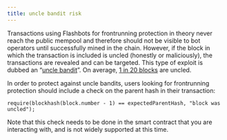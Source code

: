 ```yaml
---
title: uncle bandit risk
---
```


Transactions using Flashbots for frontrunning protection in theory never reach the public mempool and therefore should not be visible to bot operators until successfully mined in the chain. However, if the block in which the transaction is included is uncled (honestly or maliciously), the transactions are revealed and can be targeted. This type of exploit is dubbed an “[uncle bandit](https://twitter.com/bertcmiller/status/1382673587715342339?s=20)”. On average, [1 in 20 blocks](https://ycharts.com/indicators/ethereum_uncle_rate) are uncled.

In order to protect against uncle bandits, users looking for frontrunning protection should include a check on the parent hash in their transaction:

```
require(blockhash(block.number - 1) == expectedParentHash, "block was uncled");
```

Note that this check needs to be done in the smart contract that you are interacting with, and is not widely supported at this time.
